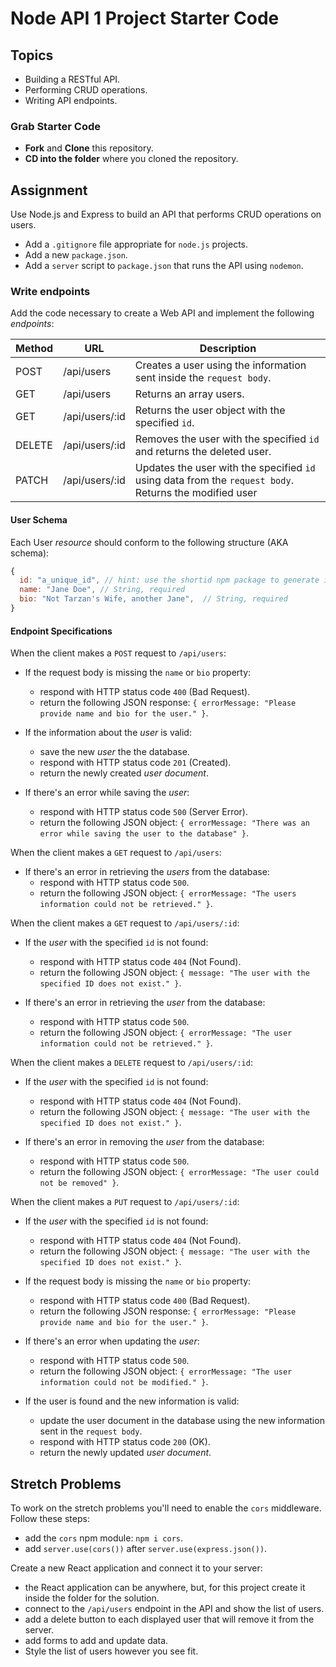 # Node API 1 Project Starter Code

## Topics

- Building a RESTful API.
- Performing CRUD operations.
- Writing API endpoints.

### Grab Starter Code

- **Fork** and **Clone** this repository.
- **CD into the folder** where you cloned the repository.

## Assignment

Use Node.js and Express to build an API that performs CRUD operations on users.

- Add a `.gitignore` file appropriate for `node.js` projects.
- Add a new `package.json`.
- Add a `server` script to `package.json` that runs the API using `nodemon`.

### Write endpoints

Add the code necessary to create a Web API and implement the following _endpoints_:

| Method | URL            | Description                                                                                            |
| ------ | -------------- | ------------------------------------------------------------------------------------------------------ |
| POST   | /api/users     | Creates a user using the information sent inside the `request body`.                                   |
| GET    | /api/users     | Returns an array users.                                                                                |
| GET    | /api/users/:id | Returns the user object with the specified `id`.                                                       |
| DELETE | /api/users/:id | Removes the user with the specified `id` and returns the deleted user.                                 |
| PATCH  | /api/users/:id | Updates the user with the specified `id` using data from the `request body`. Returns the modified user |

#### User Schema

Each User _resource_ should conform to the following structure (AKA schema):

```js
{
  id: "a_unique_id", // hint: use the shortid npm package to generate it
  name: "Jane Doe", // String, required
  bio: "Not Tarzan's Wife, another Jane",  // String, required
}
```

#### Endpoint Specifications

When the client makes a `POST` request to `/api/users`:

  - If the request body is missing the `name` or `bio` property:

    - respond with HTTP status code `400` (Bad Request).
    - return the following JSON response: `{ errorMessage: "Please provide name and bio for the user." }`.

  - If the information about the _user_ is valid:

    - save the new _user_ the the database.
    - respond with HTTP status code `201` (Created).
    - return the newly created _user document_.

  - If there's an error while saving the _user_:
    - respond with HTTP status code `500` (Server Error).
    - return the following JSON object: `{ errorMessage: "There was an error while saving the user to the database" }`.

When the client makes a `GET` request to `/api/users`:

  - If there's an error in retrieving the _users_ from the database:
    - respond with HTTP status code `500`.
    - return the following JSON object: `{ errorMessage: "The users information could not be retrieved." }`.

When the client makes a `GET` request to `/api/users/:id`:

  - If the _user_ with the specified `id` is not found:

    - respond with HTTP status code `404` (Not Found).
    - return the following JSON object: `{ message: "The user with the specified ID does not exist." }`.

  - If there's an error in retrieving the _user_ from the database:
    - respond with HTTP status code `500`.
    - return the following JSON object: `{ errorMessage: "The user information could not be retrieved." }`.

When the client makes a `DELETE` request to `/api/users/:id`:

  - If the _user_ with the specified `id` is not found:

    - respond with HTTP status code `404` (Not Found).
    - return the following JSON object: `{ message: "The user with the specified ID does not exist." }`.

  - If there's an error in removing the _user_ from the database:
    - respond with HTTP status code `500`.
    - return the following JSON object: `{ errorMessage: "The user could not be removed" }`.

When the client makes a `PUT` request to `/api/users/:id`:

  - If the _user_ with the specified `id` is not found:

      - respond with HTTP status code `404` (Not Found).
      - return the following JSON object: `{ message: "The user with the specified ID does not exist." }`.

  - If the request body is missing the `name` or `bio` property:

      - respond with HTTP status code `400` (Bad Request).
      - return the following JSON response: `{ errorMessage: "Please provide name and bio for the user." }`.

  - If there's an error when updating the _user_:

      - respond with HTTP status code `500`.
      - return the following JSON object: `{ errorMessage: "The user information could not be modified." }`.

  - If the user is found and the new information is valid:

      - update the user document in the database using the new information sent in the `request body`.
      - respond with HTTP status code `200` (OK).
      - return the newly updated _user document_.

## Stretch Problems

To work on the stretch problems you'll need to enable the `cors` middleware. Follow these steps:

- add the `cors` npm module: `npm i cors`.
- add `server.use(cors())` after `server.use(express.json())`.

Create a new React application and connect it to your server:

- the React application can be anywhere, but, for this project create it inside the folder for the solution.
- connect to the `/api/users` endpoint in the API and show the list of users.
- add a delete button to each displayed user that will remove it from the server.
- add forms to add and update data.
- Style the list of users however you see fit.
